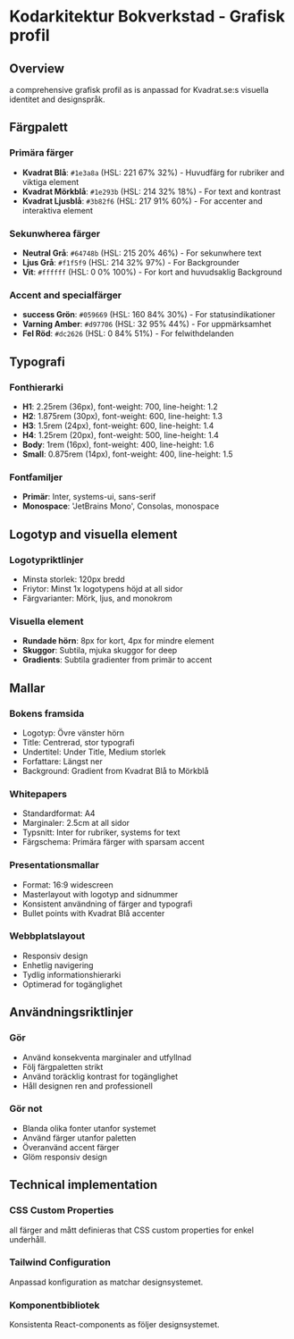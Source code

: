 # Kodarkitektur Bokverkstad - Grafisk profil

## Overview
a comprehensive grafisk profil as is anpassad for Kvadrat.se:s visuella identitet and designspråk.

## Färgpalett

### Primära färger
- **Kvadrat Blå**: `#1e3a8a` (HSL: 221 67% 32%) - Huvudfärg for rubriker and viktiga element
- **Kvadrat Mörkblå**: `#1e293b` (HSL: 214 32% 18%) - For text and kontrast
- **Kvadrat Ljusblå**: `#3b82f6` (HSL: 217 91% 60%) - For accenter and interaktiva element

### Sekunwherea färger
- **Neutral Grå**: `#64748b` (HSL: 215 20% 46%) - For sekunwhere text
- **Ljus Grå**: `#f1f5f9` (HSL: 214 32% 97%) - For Backgrounder
- **Vit**: `#ffffff` (HSL: 0 0% 100%) - For kort and huvudsaklig Background

### Accent and specialfärger
- **success Grön**: `#059669` (HSL: 160 84% 30%) - For statusindikationer
- **Varning Amber**: `#d97706` (HSL: 32 95% 44%) - For uppmärksamhet
- **Fel Röd**: `#dc2626` (HSL: 0 84% 51%) - For felwithdelanden

## Typografi

### Fonthierarki
- **H1**: 2.25rem (36px), font-weight: 700, line-height: 1.2
- **H2**: 1.875rem (30px), font-weight: 600, line-height: 1.3
- **H3**: 1.5rem (24px), font-weight: 600, line-height: 1.4
- **H4**: 1.25rem (20px), font-weight: 500, line-height: 1.4
- **Body**: 1rem (16px), font-weight: 400, line-height: 1.6
- **Small**: 0.875rem (14px), font-weight: 400, line-height: 1.5

### Fontfamiljer
- **Primär**: Inter, systems-ui, sans-serif
- **Monospace**: 'JetBrains Mono', Consolas, monospace

## Logotyp and visuella element

### Logotypriktlinjer
- Minsta storlek: 120px bredd
- Friytor: Minst 1x logotypens höjd at all sidor
- Färgvarianter: Mörk, ljus, and monokrom

### Visuella element
- **Rundade hörn**: 8px for kort, 4px for mindre element
- **Skuggor**: Subtila, mjuka skuggor for deep
- **Gradients**: Subtila gradienter from primär to accent

## Mallar

### Bokens framsida
- Logotyp: Övre vänster hörn
- Title: Centrerad, stor typografi
- Undertitel: Under Title, Medium storlek
- Forfattare: Längst ner
- Background: Gradient from Kvadrat Blå to Mörkblå

### Whitepapers
- Standardformat: A4
- Marginaler: 2.5cm at all sidor
- Typsnitt: Inter for rubriker, systems for text
- Färgschema: Primära färger with sparsam accent

### Presentationsmallar
- Format: 16:9 widescreen
- Masterlayout with logotyp and sidnummer
- Konsistent användning of färger and typografi
- Bullet points with Kvadrat Blå accenter

### Webbplatslayout
- Responsiv design
- Enhetlig navigering
- Tydlig informationshierarki
- Optimerad for togänglighet

## Användningsriktlinjer

### Gör
- Använd konsekventa marginaler and utfyllnad
- Följ färgpaletten strikt
- Använd toräcklig kontrast for togänglighet
- Håll designen ren and professionell

### Gör not
- Blanda olika fonter utanfor systemet
- Använd färger utanfor paletten
- Överanvänd accent färger
- Glöm responsiv design

## Technical implementation

### CSS Custom Properties
all färger and mått definieras that CSS custom properties for enkel underhåll.

### Tailwind Configuration
Anpassad konfiguration as matchar designsystemet.

### Komponentbibliotek
Konsistenta React-components as följer designsystemet.